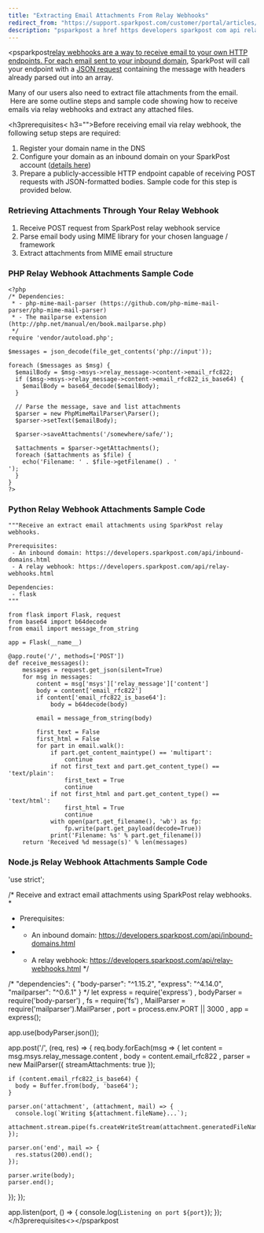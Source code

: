 ```yaml
---
title: "Extracting Email Attachments From Relay Webhooks"
redirect_from: "https://support.sparkpost.com/customer/portal/articles/2676543-extracting-email-attachments-from-relay-webhooks"
description: "psparkpost a href https developers sparkpost com api relay webhooks html relay webhooks are a way to receive email to your own HTTP endpoints For each email sent to your inbound domain Spark Post will call your endpoint with a JSON request containing the message with headers already parsed out..."
---
```


<psparkpost<a href="https://developers.sparkpost.com/api/relay-webhooks.html">relay webhooks are a way to receive email to your own HTTP endpoints. For each email sent to your [inbound domain](https://developers.sparkpost.com/api/inbound-domains.html), SparkPost will call your endpoint with a [JSON request](https://developers.sparkpost.com/api/relay-webhooks.html#header-example-payloads) containing the message with headers already parsed out into an array.

Many of our users also need to extract file attachments from the email.  Here are some outline steps and sample code showing how to receive emails via relay webhooks and extract any attached files.

 <h3prerequisites< h3="">Before receiving email via relay webhook, the following setup steps are required:

1.  Register your domain name in the DNS
2.  Configure your domain as an inbound domain on your SparkPost account ([details here](https://developers.sparkpost.com/api/inbound-domains.html))
3.  Prepare a publicly-accessible HTTP endpoint capable of receiving POST requests with JSON-formatted bodies. Sample code for this step is provided below.

### Retrieving Attachments Through Your Relay Webhook

1.  Receive POST request from SparkPost relay webhook service
2.  Parse email body using MIME library for your chosen language / framework
3.  Extract attachments from MIME email structure

### PHP Relay Webhook Attachments Sample Code

```
<?php
/* Dependencies:
 * - php-mime-mail-parser (https://github.com/php-mime-mail-parser/php-mime-mail-parser)
 * - The mailparse extension  (http://php.net/manual/en/book.mailparse.php)
 */ 
require 'vendor/autoload.php';

$messages = json_decode(file_get_contents('php://input'));

foreach ($messages as $msg) {
  $emailBody = $msg->msys->relay_message->content->email_rfc822;
  if ($msg->msys->relay_message->content->email_rfc822_is_base64) {
    $emailBody = base64_decode($emailBody);
  }

  // Parse the message, save and list attachments
  $parser = new PhpMimeMailParser\Parser();
  $parser->setText($emailBody);

  $parser->saveAttachments('/somewhere/safe/');

  $attachments = $parser->getAttachments();
  foreach ($attachments as $file) {
    echo('Filename: ' . $file->getFilename() . '
');
  }
}
?>
```

### Python Relay Webhook Attachments Sample Code

```
"""Receive an extract email attachments using SparkPost relay webhooks.

Prerequisites:
 - An inbound domain: https://developers.sparkpost.com/api/inbound-domains.html
 - A relay webhook: https://developers.sparkpost.com/api/relay-webhooks.html

Dependencies:
 - flask
"""

from flask import Flask, request 
from base64 import b64decode
from email import message_from_string

app = Flask(__name__)

@app.route('/', methods=['POST'])
def receive_messages():
    messages = request.get_json(silent=True)
    for msg in messages:
        content = msg['msys']['relay_message']['content']
        body = content['email_rfc822']
        if content['email_rfc822_is_base64']:
            body = b64decode(body)

        email = message_from_string(body)

        first_text = False
        first_html = False
        for part in email.walk():
            if part.get_content_maintype() == 'multipart':
                continue
            if not first_text and part.get_content_type() == 'text/plain':
                first_text = True
                continue
            if not first_html and part.get_content_type() == 'text/html':
                first_html = True
                continue
            with open(part.get_filename(), 'wb') as fp:
                fp.write(part.get_payload(decode=True))
            print('Filename: %s' % part.get_filename())
    return 'Received %d message(s)' % len(messages)
```

### Node.js Relay Webhook Attachments Sample Code

'use strict';

/* Receive and extract email attachments using SparkPost relay webhooks.
 *
 * Prerequisites:
 *  - An inbound domain: https://developers.sparkpost.com/api/inbound-domains.html
 *  - A relay webhook: https://developers.sparkpost.com/api/relay-webhooks.html
 */

/*
  "dependencies": {
    "body-parser": "^1.15.2",
    "express": "^4.14.0",
    "mailparser": "^0.6.1"
  }
 */
let express = require('express')
  , bodyParser = require('body-parser')
  , fs = require('fs')
  , MailParser = require('mailparser').MailParser
  , port = process.env.PORT || 3000
  , app = express();

app.use(bodyParser.json());

app.post('/', (req, res) => {
  req.body.forEach(msg => {
    let content = msg.msys.relay_message.content
      , body = content.email_rfc822
      , parser = new MailParser({
        streamAttachments: true
      });

    if (content.email_rfc822_is_base64) {
      body = Buffer.from(body, 'base64');
    } 

    parser.on('attachment', (attachment, mail) => {
      console.log(`Writing ${attachment.fileName}...`);
      attachment.stream.pipe(fs.createWriteStream(attachment.generatedFileName));
    });

    parser.on('end', mail => {
      res.status(200).end();
    });

    parser.write(body);
    parser.end();
  });
});

app.listen(port, () => {
  console.log(`Listening on port ${port}`);
});</h3prerequisites<></psparkpost<a>